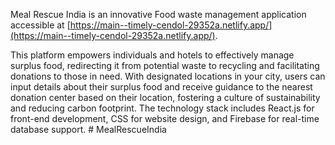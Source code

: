 Meal Rescue India is an innovative Food waste management application accessible at [https://main--timely-cendol-29352a.netlify.app/](https://main--timely-cendol-29352a.netlify.app/). 

This platform empowers individuals and hotels to effectively manage surplus food, redirecting it from potential waste to recycling and facilitating donations to those in need. With designated locations in your city, users can input details about their surplus food and receive guidance to the nearest donation center based on their location, fostering a culture of sustainability and reducing carbon footprint. The technology stack includes React.js for front-end development, CSS for website design, and Firebase for real-time database support.
#   M e a l R e s c u e I n d i a  
 